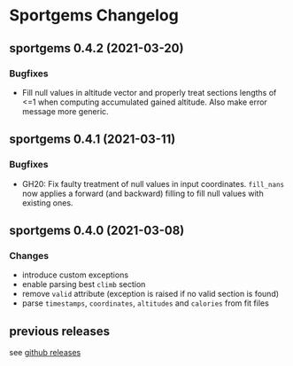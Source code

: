 # Sportgems Changelog


## sportgems 0.4.2 (2021-03-20)
### Bugfixes
* Fill null values in altitude vector and properly treat sections lengths of <=1
  when computing accumulated gained altitude. Also make error message more generic.
  

## sportgems 0.4.1 (2021-03-11)
### Bugfixes
* GH20: Fix faulty treatment of null values in input coordinates. `fill_nans` now
        applies a forward (and backward) filling to fill null values with existing
        ones.


## sportgems 0.4.0 (2021-03-08)
### Changes
* introduce custom exceptions
* enable parsing best `climb` section
* remove `valid` attribute (exception is raised if no valid section is found)
* parse `timestamps`, `coordinates`, `altitudes` and `calories` from fit files


## previous releases
see [github releases](https://github.com/fgebhart/sportgems/releases)